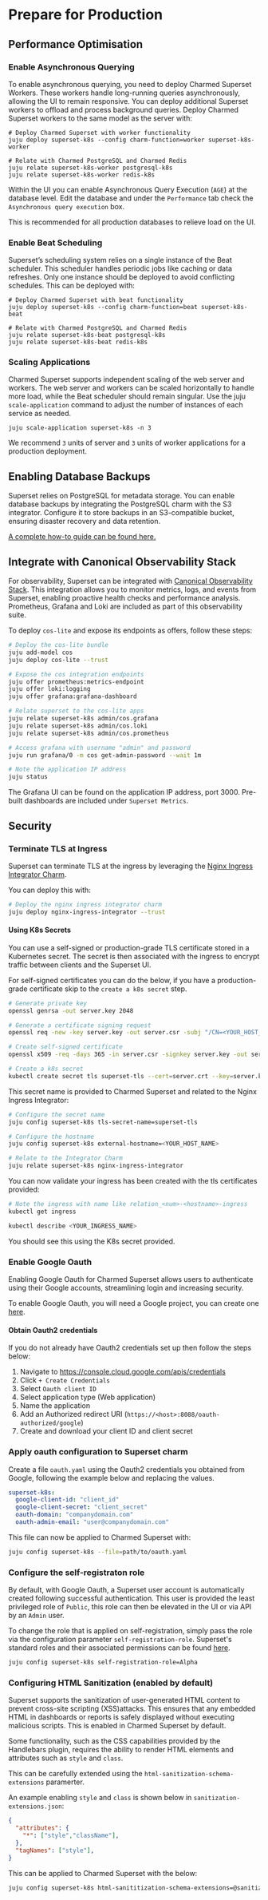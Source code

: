 
# Prepare for Production

## Performance Optimisation

### Enable Asynchronous Querying
To enable asynchronous querying, you need to deploy Charmed Superset Workers. These workers handle long-running queries asynchronously, allowing the UI to remain responsive. You can deploy additional Superset workers to offload and process background queries. Deploy Charmed Superset workers to the same model as the server with:

```
# Deploy Charmed Superset with worker functionality
juju deploy superset-k8s --config charm-function=worker superset-k8s-worker

# Relate with Charmed PostgreSQL and Charmed Redis
juju relate superset-k8s-worker postgresql-k8s
juju relate superset-k8s-worker redis-k8s
```
Within the UI you can enable Asynchronous Query Execution (`AGE`) at the database level.
Edit the database and under the `Performance` tab check the `Asynchronous query execution`
box.

This is recommended for all production databases to relieve load on the UI.

### Enable Beat Scheduling
Superset’s scheduling system relies on a single instance of the Beat scheduler. This scheduler handles periodic jobs like caching or data refreshes. Only one instance should be deployed to avoid conflicting schedules. This can be deployed with:
```
# Deploy Charmed Superset with beat functionality
juju deploy superset-k8s --config charm-function=beat superset-k8s-beat

# Relate with Charmed PostgreSQL and Charmed Redis
juju relate superset-k8s-beat postgresql-k8s
juju relate superset-k8s-beat redis-k8s
```

### Scaling Applications
Charmed Superset supports independent scaling of the web server and workers. The web server and workers can be scaled horizontally to handle more load, while the Beat scheduler should remain singular. Use the juju `scale-application` command to adjust the number of instances of each service as needed.

```
juju scale-application superset-k8s -n 3
```
We recommend `3` units of server and `3` units of worker applications for a production deployment.


## Enabling Database Backups
Superset relies on PostgreSQL for metadata storage. You can enable database backups by integrating the PostgreSQL charm with the S3 integrator. Configure it to store backups in an S3-compatible bucket, ensuring disaster recovery and data retention.

[A complete how-to guide can be found here.](https://charmhub.io/postgresql-k8s/docs/h-configure-s3-aws)

## Integrate with Canonical Observability Stack
For observability, Superset can be integrated with [Canonical Observability Stack](https://charmhub.io/topics/canonical-observability-stack). This integration allows you to monitor metrics, logs, and events from Superset, enabling proactive health checks and performance analysis. Prometheus, Grafana and Loki are included as part of this observability suite.

To deploy `cos-lite` and expose its endpoints as offers, follow these steps:

```bash
# Deploy the cos-lite bundle
juju add-model cos
juju deploy cos-lite --trust
```

```bash
# Expose the cos integration endpoints
juju offer prometheus:metrics-endpoint
juju offer loki:logging
juju offer grafana:grafana-dashboard

# Relate superset to the cos-lite apps
juju relate superset-k8s admin/cos.grafana
juju relate superset-k8s admin/cos.loki
juju relate superset-k8s admin/cos.prometheus
```

```bash
# Access grafana with username "admin" and password
juju run grafana/0 -m cos get-admin-password --wait 1m

# Note the application IP address
juju status
```
The Grafana UI can be found on the application IP address, port 3000. Pre-built dashboards are included under `Superset Metrics`.


## Security

### Terminate TLS at Ingress
Superset can terminate TLS at the ingress by leveraging the [Nginx Ingress Integrator Charm](https://charmhub.io/nginx-ingress-integrator).

You can deploy this with:

```bash
# Deploy the nginx ingress integrator charm
juju deploy nginx-ingress-integrator --trust
```

#### Using K8s Secrets
You can use a self-signed or production-grade TLS certificate stored in a Kubernetes secret. The secret is then associated with the ingress to encrypt traffic between clients and the Superset UI.

For self-signed certificates you can do the below, if you have a production-grade certificate skip to the `create a k8s secret` step.

```bash
# Generate private key
openssl genrsa -out server.key 2048

# Generate a certificate signing request
openssl req -new -key server.key -out server.csr -subj "/CN=<YOUR_HOST_NAME>"

# Create self-signed certificate
openssl x509 -req -days 365 -in server.csr -signkey server.key -out server.crt -extfile <(printf "subjectAltName=DNS:<YOUR_HOST_NAME>")

# Create a k8s secret
kubectl create secret tls superset-tls --cert=server.crt --key=server.key
```

This secret name is provided to Charmed Superset and related to the Nginx Ingress Integrator:

```bash
# Configure the secret name
juju config superset-k8s tls-secret-name=superset-tls

# Configure the hostname
juju config superset-k8s external-hostname=<YOUR_HOST_NAME>

# Relate to the Integrator Charm
juju relate superset-k8s nginx-ingress-integrator
```

You can now validate your ingress has been created with the tls certificates provided:
```bash
# Note the ingress with name like relation_<num>-<hostname>-ingress
kubectl get ingress

kubectl describe <YOUR_INGRESS_NAME>
```
You should see this using the K8s secret provided.

### Enable Google Oauth
Enabling Google Oauth for Charmed Superset allows users to authenticate using their Google accounts, streamlining login and increasing security.

To enable Google Oauth, you will need a Google project, you can create one [here](https://console.cloud.google.com/projectcreate).

#### Obtain Oauth2 credentials
If you do not already have Oauth2 credentials set up then follow the steps below:
1. Navigate to https://console.cloud.google.com/apis/credentials 
2. Click `+ Create Credentials` 
3. Select `Oauth client ID`
4. Select application type (Web application)
5. Name the application
6. Add an Authorized redirect URI (`https://<host>:8088/oauth-authorized/google`)
7. Create and download your client ID and client secret

### Apply oauth configuration to Superset charm
Create a file `oauth.yaml` using the Oauth2 credentials you obtained from Google, following the example below and replacing the values.
```yaml
superset-k8s:
  google-client-id: "client_id"
  google-client-secret: "client_secret"
  oauth-domain: "companydomain.com"
  oauth-admin-email: "user@companydomain.com"
```
This file can now be applied to Charmed Superset with:

```bash
juju config superset-k8s --file=path/to/oauth.yaml
```

### Configure the self-registraton role
By default, with Google Oauth, a Superset user account is automatically created following successful authentication. This user is provided the least privileged role of `Public`, this role can then be elevated in the UI or via API by an `Admin` user. 

To change the role that is applied on self-registration, simply pass the role via the configuration parameter `self-registration-role`. Superset's standard roles and their associated permissions can be found [here](https://github.com/apache/superset/blob/master/RESOURCES/STANDARD_ROLES.md).

```bash
juju config superset-k8s self-registration-role=Alpha
```

### Configuring HTML Sanitization (enabled by default)
Superset supports the sanitization of user-generated HTML content to prevent cross-site scripting (XSS)attacks. This ensures that any embedded HTML in dashboards or reports is safely displayed without executing malicious scripts. This is enabled in Charmed Superset by default.

Some functionality, such as the CSS capabilities provided by the Handlebars plugin, requires the ability to render HTML elements and attributes such as `style` and `class`.

This can be carefully extended using the `html-sanitization-schema-extensions` paramerter.

An example enabling `style` and `class` is shown below in `sanitization-extensions.json`:
```json
{
  "attributes": {
    "*": ["style","className"],
  },
  "tagNames": ["style"],
}
```

This can be applied to Charmed Superset with the below:
```bash
juju config superset-k8s html-sanititization-schema-extensions=@sanitization-extensions.json
```
